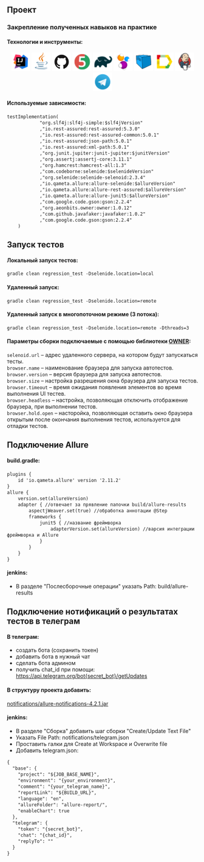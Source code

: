 ## Проект
### Закрепление полученных навыков на практике
#### Технологии и инструменты:
<p align="center">
<a href="https://www.jetbrains.com/idea/"><img src="/design/Intelij_IDEA.png" width="50" height="50"  alt="IDEA"/></a>
<a href="https://www.java.com/"><img src="/design/Java.png" width="50" height="50"  alt="Java"/></a>
<a href="https://github.com/"><img src="/design/GitHub-Mark.png" width="50" height="50"  alt="Github"/></a>
<a href="https://junit.org/junit5/"><img src="/design/JUnit5.png" width="50" height="50"  alt="JUnit 5"/></a>
<a href="https://gradle.org/"><img src="/design/Gradle.png" width="50" height="50"  alt="Gradle"/></a>
<a href="https://selenide.org/"><img src="/design/Selenide.png" width="50" height="50"  alt="Selenide"/></a>
<a href="https://aerokube.com/selenoid/"><img src="/design/Selenoid.png" width="50" height="50"  alt="Selenoid"/></a>
<a href="https://github.com/allure-framework/allure2"><img src="/design/Allure_Report.png" width="50" height="50"  alt="Allure"/></a>
<a href="https://www.jenkins.io/"><img src="/design/Jenkins.png" width="50" height="50"  alt="Jenkins"/></a>
<a href="https://telegram.org/"><img src="/design/Telegram.png" width="50" height="50"  alt="Telegram"/></a>
</p>


#### Используемые зависимости:
```
testImplementation(
            "org.slf4j:slf4j-simple:$slf4jVersion"
            ,"io.rest-assured:rest-assured:5.3.0"
            ,"io.rest-assured:rest-assured-common:5.0.1"
            ,"io.rest-assured:json-path:5.0.1"
            ,"io.rest-assured:xml-path:5.0.1"
            ,"org.junit.jupiter:junit-jupiter:$junitVersion"
            ,"org.assertj:assertj-core:3.11.1"
            ,"org.hamcrest:hamcrest-all:1.3"
            ,"com.codeborne:selenide:$selenideVersion"
            ,"org.selenide:selenide-selenoid:2.3.4"
            ,"io.qameta.allure:allure-selenide:$allureVersion"
            ,"io.qameta.allure:allure-rest-assured:$allureVersion"
            ,"io.qameta.allure:allure-junit5:$allureVersion"
            ,"com.google.code.gson:gson:2.2.4"
            ,"org.aeonbits.owner:owner:1.0.12"
            ,"com.github.javafaker:javafaker:1.0.2"
            ,"com.google.code.gson:gson:2.2.4"
    )
```
## Запуск тестов
#### Локальный запуск тестов:
```
gradle clean regression_test -Dselenide.location=local
```
#### Удаленный запуск:
```
gradle clean regression_test -Dselenide.location=remote
```
#### Удаленный запуск в многопоточном режиме (3 потока):
```
gradle clean regression_test -Dselenide.location=remote -Dthreads=3
```
#### Параметры сборки подключаемые с помощью библиотеки [OWNER](https://github.com/matteobaccan/owner):
<code>selenoid.url</code> – адрес удаленного сервера, на котором будут запускаться тесты. </br>
<code>browser.name</code> – наименование браузера для запуска автотестов. </br>
<code>browser.version</code> – версия браузера для запуска автотестов. </br>
<code>browser.size</code> – настройка разрешения окна браузера для запуска тестов. </br>
<code>browser.timeout</code> – время ожидания появления элементов во время выполнения UI тестев. </br>
<code>browser.headless</code> – настройка, позволяющая отключить отображение браузера, при выполнении тестов. </br>
<code>browser.hold.open</code> – насторойка, позволяющая оставить окно браузера открытым после окончания выполнения тестов, используется для отладки тестов. </br>
## Подключение Allure
#### build.gradle:
```
plugins {
    id 'io.qameta.allure' version '2.11.2'
}
allure {
    version.set(allureVersion)
    adapter { //отвечает за прявление папочки build/allure-results
        aspectjWeaver.set(true) //обработка аннотации @Step
        frameworks {
            junit5 { //название фреймворка
                adapterVersion.set(allureVersion) //варсия интеграции фреймворка и Allure
            }
        }
    }
}
```
#### jenkins:
- В разделе "Послесборочные операции" указать Path: build/allure-results
![]()
![]()

## Подключение нотификаций о результатах тестов в телеграм
#### В телеграм:
- создать бота (сохранить токен)
- добавить бота в нужный чат
- сделать бота админом
- получить chat_id при помощи: https://api.telegram.org/bot{secret_bot}/getUpdates

#### В структуру проекта добавить:
[notifications/allure-notifications-4.2.1.jar](https://github.com/glazmaikh/hh/blob/master/notifications/allure-notifications-4.2.1.jar)
#### jenkins:
- В разделе "Сборка" добавить шаг сборки "Create/Update Text File"
- Указать File Path: notifications/telegram.json
- Проставить галки для Create at Workspace и Overwrite file
- Добавить telegram.json:
```
{
  "base": {
    "project": "${JOB_BASE_NAME}",
    "environment": "{your_environment}",
    "comment": "{your_telegram_name}",
    "reportLink": "${BUILD_URL}",
    "language": "en",
    "allureFolder": "allure-report/",
    "enableChart": true
  },
  "telegram": {
    "token": "{secret_bot}",
    "chat": "{chat_id}",
    "replyTo": ""
  }
}
```
